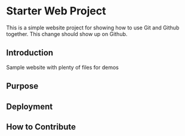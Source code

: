 # Starter Web Project

This is a simple website project for showing how to use Git and Github together. This change should show up on Github.

## Introduction

Sample website with plenty of files for demos

## Purpose

## Deployment

## How to Contribute